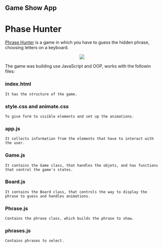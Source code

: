 ## Game Show App
# Phase Hunter

[Phrase Hunter](https://windyludev.github.io/Game-Show-App/) is a game in which you have to guess the hidden phrase, choosing letters on a keyboard.
<p align="center">
<img src="https://windyludev.github.io/Game-Show-App/images/phrase-hunter.jpg">
</p>
The game was building use JavaScript and OOP, works with the followin files:

### index.html
    It has the structure of the game.
### style.css and animate.css
    To give form to visible elements and set up the animations.
### app.js
    It collects information from the elements that have to interact with the user.
### Game.js
    It contains the Game class, that handles the objets, and has functions that control the game's states.
### Board.js
    It contains the Board class, that controls the way to display the phrase to guess and handles animations.
### Phrase.js
    Contains the phrase class, which builds the phrase to show.
### phrases.js
    Contains phrases to select.

